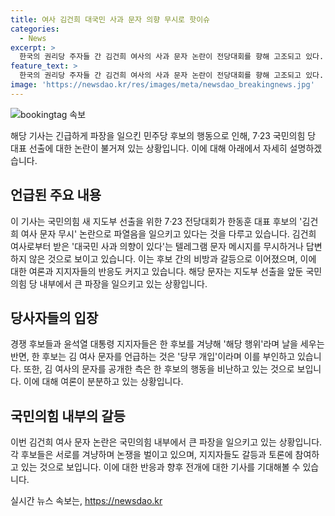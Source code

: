 ```yaml
---
title: 여사 김건희 대국민 사과 문자 의향 무시로 핫이슈
categories:
  - News
excerpt: >
  한국의 권리당 주자들 간 김건희 여사의 사과 문자 논란이 전당대회를 향해 고조되고 있다. 전당대회 전반을 뒤흔들며 각 후보들 사이에 비방과 논란이 번지고 있는 가운데, 김건희 여사가 대국민 사과를 포함한 어떠한 처분도 받아들이겠다는 내용의 문자가 공개되었다. 전당대회를 앞두고 파열음을 보이며 사회적 관심을 끌고 있는 이 논란은 당내 정서를 격려하고 대중들의 호기심을 자극하고 있다.
feature_text: >
  한국의 권리당 주자들 간 김건희 여사의 사과 문자 논란이 전당대회를 향해 고조되고 있다. 전당대회 전반을 뒤흔들며 각 후보들 사이에 비방과 논란이 번지고 있는 가운데, 김건희 여사가 대국민 사과를 포함한 어떠한 처분도 받아들이겠다는 내용의 문자가 공개되었다. 전당대회를 앞두고 파열음을 보이며 사회적 관심을 끌고 있는 이 논란은 당내 정서를 격려하고 대중들의 호기심을 자극하고 있다.
image: 'https://newsdao.kr/res/images/meta/newsdao_breakingnews.jpg'
---
```


<p><img src="https://newsdao.kr/res/images/meta/newsdao_breakingnews.jpg" alt="bookingtag 속보" /></p>

<p>해당 기사는 긴급하게 파장을 일으킨 민주당 후보의 행동으로 인해, 7·23 국민의힘 당 대표 선출에 대한 논란이 불거져 있는 상황입니다. 이에 대해 아래에서 자세히 설명하겠습니다. </p>

<h2>언급된 주요 내용</h2>

<p>이 기사는 국민의힘 새 지도부 선출을 위한 7·23 전당대회가 한동훈 대표 후보의 '김건희 여사 문자 무시' 논란으로 파열음을 일으키고 있다는 것을 다루고 있습니다. 김건희 여사로부터 받은 '대국민 사과 의향이 있다'는 텔레그램 문자 메시지를 무시하거나 답변하지 않은 것으로 보이고 있습니다. 이는 후보 간의 비방과 갈등으로 이어졌으며, 이에 대한 여론과 지지자들의 반응도 커지고 있습니다. 해당 문자는 지도부 선출을 앞둔 국민의힘 당 내부에서 큰 파장을 일으키고 있는 상황입니다.</p>

<h2>당사자들의 입장</h2>

<p>경쟁 후보들과 윤석열 대통령 지지자들은 한 후보를 겨냥해 '해당 행위'라며 날을 세우는 반면, 한 후보는 김 여사 문자를 언급하는 것은 '당무 개입'이라며 이를 부인하고 있습니다. 또한, 김 여사의 문자를 공개한 측은 한 후보의 행동을 비난하고 있는 것으로 보입니다. 이에 대해 여론이 분분하고 있는 상황입니다.</p>

<h2>국민의힘 내부의 갈등</h2>

<p>이번 김건희 여사 문자 논란은 국민의힘 내부에서 큰 파장을 일으키고 있는 상황입니다. 각 후보들은 서로를 겨냥하며 논쟁을 벌이고 있으며, 지지자들도 갈등과 토론에 참여하고 있는 것으로 보입니다. 이에 대한 반응과 향후 전개에 대한 기사를 기대해볼 수 있습니다.</p>
실시간 뉴스 속보는, <a href="https://newsdao.kr" rel="dofollow">https://newsdao.kr</a>


